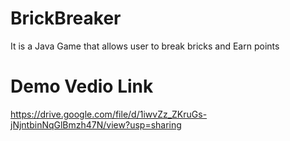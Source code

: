 # BrickBreaker
It is a Java Game that allows user to break bricks and Earn points
# Demo Vedio Link
https://drive.google.com/file/d/1iwvZz_ZKruGs-jNjntbinNqGlBmzh47N/view?usp=sharing
